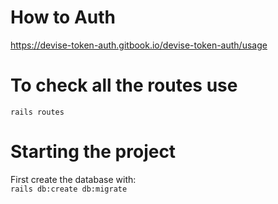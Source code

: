 # How to Auth
https://devise-token-auth.gitbook.io/devise-token-auth/usage

# To check all the routes use
`rails routes`

# Starting the project

First create the database with:  
`rails db:create db:migrate`